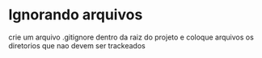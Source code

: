 # Ignorando arquivos

crie um arquivo .gitignore dentro da raiz do projeto e coloque arquivos os diretorios que nao devem ser trackeados
